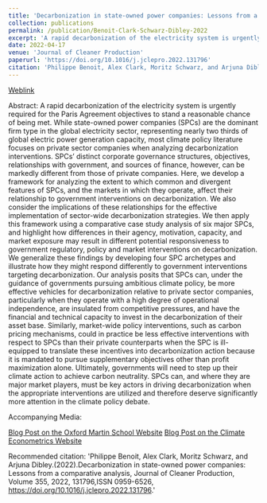 ```yaml
---
title: 'Decarbonization in state-owned power companies: Lessons from a comparative analysis'
collection: publications
permalink: /publication/Benoit-Clark-Schwarz-Dibley-2022
excerpt: 'A rapid decarbonization of the electricity system is urgently required for the Paris Agreement objectives to stand a reasonable chance of being met. While state-owned power companies (SPCs) are the dominant firm type in the global electricity sector, representing nearly two thirds of global electric power generation capacity, most climate policy literature focuses on private sector companies when analyzing decarbonization interventions. SPCs’ distinct corporate governance structures, objectives, relationships with government, and sources of finance, however, can be markedly different from those of private companies. Here, we develop a framework for analyzing the extent to which common and divergent features of SPCs, and the markets in which they operate, affect their relationship to government interventions on decarbonization. We also consider the implications of these relationships for the effective implementation of sector-wide decarbonization strategies. We then apply this framework using a comparative case study analysis of six major SPCs, and highlight how differences in their agency, motivation, capacity, and market exposure may result in different potential responsiveness to government regulatory, policy and market interventions on decarbonization. We generalize these findings by developing four SPC archetypes and illustrate how they might respond differently to government interventions targeting decarbonization. Our analysis posits that SPCs can, under the guidance of governments pursuing ambitious climate policy, be more effective vehicles for decarbonization relative to private sector companies, particularly when they operate with a high degree of operational independence, are insulated from competitive pressures, and have the financial and technical capacity to invest in the decarbonization of their asset base. Similarly, market-wide policy interventions, such as carbon pricing mechanisms, could in practice be less effective interventions with respect to SPCs than their private counterparts when the SPC is ill-equipped to translate these incentives into decarbonization action because it is mandated to pursue supplementary objectives other than profit maximization alone. Ultimately, governments will need to step up their climate action to achieve carbon neutrality. SPCs can, and where they are major market players, must be key actors in driving decarbonization when the appropriate interventions are utilized and therefore deserve significantly more attention in the climate policy debate.'
date: 2022-04-17
venue: 'Journal of Cleaner Production'
paperurl: 'https://doi.org/10.1016/j.jclepro.2022.131796'
citation: 'Philippe Benoit, Alex Clark, Moritz Schwarz, and Arjuna Dibley.(2022).Decarbonization in state-owned power companies: Lessons from a comparative analysis, Journal of Cleaner Production, Volume 355, 2022, 131796,ISSN 0959-6526, https://doi.org/10.1016/j.jclepro.2022.131796.'
---
```

  
[Weblink](https://doi.org/10.1016/j.jclepro.2022.131796)


Abstract: 
A rapid decarbonization of the electricity system is urgently required for the Paris Agreement objectives to stand a reasonable chance of being met. While state-owned power companies (SPCs) are the dominant firm type in the global electricity sector, representing nearly two thirds of global electric power generation capacity, most climate policy literature focuses on private sector companies when analyzing decarbonization interventions. SPCs’ distinct corporate governance structures, objectives, relationships with government, and sources of finance, however, can be markedly different from those of private companies. Here, we develop a framework for analyzing the extent to which common and divergent features of SPCs, and the markets in which they operate, affect their relationship to government interventions on decarbonization. We also consider the implications of these relationships for the effective implementation of sector-wide decarbonization strategies. We then apply this framework using a comparative case study analysis of six major SPCs, and highlight how differences in their agency, motivation, capacity, and market exposure may result in different potential responsiveness to government regulatory, policy and market interventions on decarbonization. We generalize these findings by developing four SPC archetypes and illustrate how they might respond differently to government interventions targeting decarbonization. Our analysis posits that SPCs can, under the guidance of governments pursuing ambitious climate policy, be more effective vehicles for decarbonization relative to private sector companies, particularly when they operate with a high degree of operational independence, are insulated from competitive pressures, and have the financial and technical capacity to invest in the decarbonization of their asset base. Similarly, market-wide policy interventions, such as carbon pricing mechanisms, could in practice be less effective interventions with respect to SPCs than their private counterparts when the SPC is ill-equipped to translate these incentives into decarbonization action because it is mandated to pursue supplementary objectives other than profit maximization alone. Ultimately, governments will need to step up their climate action to achieve carbon neutrality. SPCs can, and where they are major market players, must be key actors in driving decarbonization when the appropriate interventions are utilized and therefore deserve significantly more attention in the climate policy debate.

Accompanying Media: 

[Blog Post on the Oxford Martin School Website](https://www.oxfordmartin.ox.ac.uk/blog/earth-day-2022-state-owned-energy-companies/)
[Blog Post on the Climate Econometrics Website](https://www.climateeconometrics.org/2022/04/21/for-state-owned-companies-its-not-always-just-a-carbon-tax/)


Recommended citation: 'Philippe Benoit, Alex Clark, Moritz Schwarz, and Arjuna Dibley.(2022).Decarbonization in state-owned power companies: Lessons from a comparative analysis, Journal of Cleaner Production, Volume 355, 2022, 131796,ISSN 0959-6526, https://doi.org/10.1016/j.jclepro.2022.131796.'
